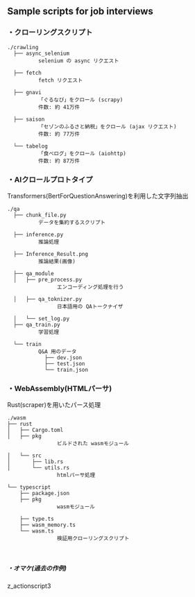 ## Sample scripts for job interviews
### ・クローリングスクリプト
```
./crawling
  ├── async_selenium
          selenium の async リクエスト

  ├── fetch
          fetch リクエスト

  ├── gnavi
          「ぐるなび」をクロール (scrapy) 
          件数: 約 41万件

  ├── saison
          「セゾンのふるさと納税」をクロール (ajax リクエスト)
          件数: 約 77万件

  └── tabelog
          「食べログ」をクロール (aiohttp)
          件数: 約 87万件
```

### ・AIクロールプロトタイプ
Transformers(BertForQuestionAnswering)を利用した文字列抽出
```
./qa
  ├── chunk_file.py
          データを集約するスクリプト

  ├── inference.py
          推論処理

  ├── Inference_Result.png
          推論結果(画像)

  ├── qa_module
  │   ├── pre_process.py
                エンコーディング処理を行う

  │   ├── qa_toknizer.py
                日本語用の QAトークナイザ

  │   └── set_log.py
  ├── qa_train.py
          学習処理

  └── train
          Q&A 用のデータ
            ├── dev.json
            ├── test.json
            └── train.json
```
### ・WebAssembly(HTMLパーサ)
Rust(scraper)を用いたパース処理
```
./wasm
├── rust
│   ├── Cargo.toml
│   ├── pkg
                ビルドされた wasmモジュール

│   └── src
│       ├── lib.rs
│       └── utils.rs
                htmlパーサ処理

└── typescript
    ├── package.json
    ├── pkg
                wasmモジュール

    ├── type.ts
    ├── wasm_memory.ts
    └── wasm.ts
                検証用クローリングスクリプト
```
<br>

##### ・オマケ(過去の作例)
z_actionscript3
